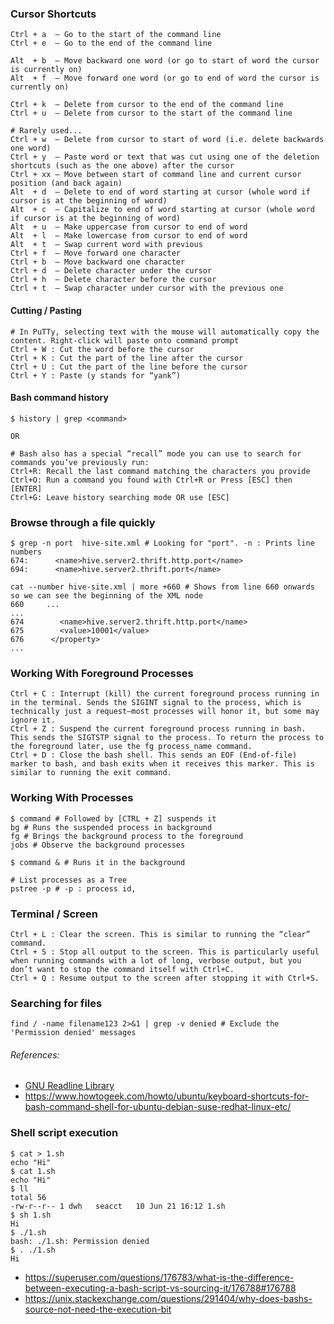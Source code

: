 ### Cursor Shortcuts
```
Ctrl + a  – Go to the start of the command line
Ctrl + e  – Go to the end of the command line

Alt  + b  – Move backward one word (or go to start of word the cursor is currently on)
Alt  + f  – Move forward one word (or go to end of word the cursor is currently on)

Ctrl + k  – Delete from cursor to the end of the command line
Ctrl + u  – Delete from cursor to the start of the command line

# Rarely used...
Ctrl + w  – Delete from cursor to start of word (i.e. delete backwards one word)
Ctrl + y  – Paste word or text that was cut using one of the deletion shortcuts (such as the one above) after the cursor
Ctrl + xx – Move between start of command line and current cursor position (and back again)
Alt  + d  – Delete to end of word starting at cursor (whole word if cursor is at the beginning of word)
Alt  + c  – Capitalize to end of word starting at cursor (whole word if cursor is at the beginning of word)
Alt  + u  – Make uppercase from cursor to end of word
Alt  + l  – Make lowercase from cursor to end of word
Alt  + t  – Swap current word with previous
Ctrl + f  – Move forward one character
Ctrl + b  – Move backward one character
Ctrl + d  – Delete character under the cursor
Ctrl + h  – Delete character before the cursor
Ctrl + t  – Swap character under cursor with the previous one
```

#### Cutting / Pasting
```
# In PuTTy, selecting text with the mouse will automatically copy the content. Right-click will paste onto command prompt 
Ctrl + W : Cut the word before the cursor
Ctrl + K : Cut the part of the line after the cursor
Ctrl + U : Cut the part of the line before the cursor
Ctrl + Y : Paste (y stands for “yank”)
```

#### Bash command history
```
$ history | grep <command>

OR 

# Bash also has a special “recall” mode you can use to search for commands you’ve previously run:
Ctrl+R: Recall the last command matching the characters you provide
Ctrl+O: Run a command you found with Ctrl+R or Press [ESC] then [ENTER]
Ctrl+G: Leave history searching mode OR use [ESC]
```

### Browse through a file quickly
```
$ grep -n port  hive-site.xml # Looking for "port". -n : Prints line numbers
674:      <name>hive.server2.thrift.http.port</name>
694:      <name>hive.server2.thrift.port</name>

cat --number hive-site.xml | more +660 # Shows from line 660 onwards so we can see the beginning of the XML node 
660     ...
...
674        <name>hive.server2.thrift.http.port</name>
675        <value>10001</value>
676      </property>
...
```

### Working With Foreground Processes
```
Ctrl + C : Interrupt (kill) the current foreground process running in in the terminal. Sends the SIGINT signal to the process, which is technically just a request—most processes will honor it, but some may ignore it.
Ctrl + Z : Suspend the current foreground process running in bash. This sends the SIGTSTP signal to the process. To return the process to the foreground later, use the fg process_name command.
Ctrl + D : Close the bash shell. This sends an EOF (End-of-file) marker to bash, and bash exits when it receives this marker. This is similar to running the exit command.
```

### Working With Processes
```
$ command # Followed by [CTRL + Z] suspends it    
bg # Runs the suspended process in background
fg # Brings the background process to the foreground
jobs # Observe the background processes

$ command & # Runs it in the background

# List processes as a Tree
pstree -p # -p : process id, 
```

### Terminal / Screen
```
Ctrl + L : Clear the screen. This is similar to running the “clear” command.
Ctrl + S : Stop all output to the screen. This is particularly useful when running commands with a lot of long, verbose output, but you don’t want to stop the command itself with Ctrl+C.
Ctrl + Q : Resume output to the screen after stopping it with Ctrl+S.
```

### Searching for files
```
find / -name filename123 2>&1 | grep -v denied # Exclude the 'Permission denied' messages

```
###### References:
- [GNU Readline Library](https://tiswww.case.edu/php/chet/readline/readline.html)
- https://www.howtogeek.com/howto/ubuntu/keyboard-shortcuts-for-bash-command-shell-for-ubuntu-debian-suse-redhat-linux-etc/





### Shell script execution
```Shell
$ cat > 1.sh
echo "Hi"
$ cat 1.sh
echo "Hi"
$ ll
total 56
-rw-r--r-- 1 dwh   seacct   10 Jun 21 16:12 1.sh
$ sh 1.sh
Hi
$ ./1.sh
bash: ./1.sh: Permission denied
$ . ./1.sh
Hi
```
- https://superuser.com/questions/176783/what-is-the-difference-between-executing-a-bash-script-vs-sourcing-it/176788#176788 
- https://unix.stackexchange.com/questions/291404/why-does-bashs-source-not-need-the-execution-bit 
 
